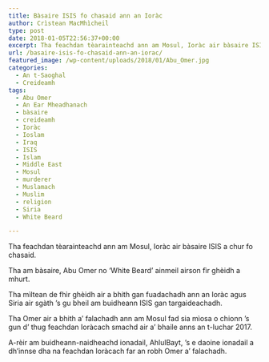 ```yaml
---
title: Bàsaire ISIS fo chasaid ann an Ioràc
author: Crìstean MacMhìcheil
type: post
date: 2018-01-05T22:56:37+00:00
excerpt: Tha feachdan tèarainteachd ann am Mosul, Ioràc air bàsaire ISIS a chur fo chasaid.
url: /basaire-isis-fo-chasaid-ann-an-iorac/
featured_image: /wp-content/uploads/2018/01/Abu_Omer.jpg
categories:
  - An t-Saoghal
  - Creideamh
tags:
  - Abu Omer
  - An Ear Mheadhanach
  - bàsaire
  - creideamh
  - Ioràc
  - Ioslam
  - Iraq
  - ISIS
  - Islam
  - Middle East
  - Mosul
  - murderer
  - Muslamach
  - Muslim
  - religion
  - Siria
  - White Beard

---
```

Tha feachdan tèarainteachd ann am Mosul, Ioràc air bàsaire ISIS a chur fo chasaid.

Tha am bàsaire, Abu Omer no ‘White Beard’ ainmeil airson fìr ghèidh a mhurt.

Tha mìltean de fhìr ghèidh air a bhith gan fuadachadh ann an Ioràc agus Siria air sgàth ’s gu bheil am buidheann ISIS gan targaideachadh.

Tha Omer air a bhith a’ falachadh ann am Mosul fad sia mìosa o chionn ’s gun d’ thug feachdan Ioràcach smachd air a’ bhaile anns an t-Iuchar 2017.

A-rèir am buidheann-naidheachd ionadail, AhlulBayt, ’s e daoine ionadail a dh’innse dha na feachdan Ioràcach far an robh Omer a’ falachadh.